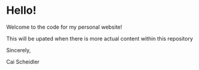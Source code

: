 # Hello!

Welcome to the code for my personal website!

This will be upated when there is more actual content within this repository 

Sincerely,

Cai Scheidler 
